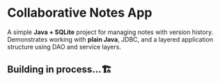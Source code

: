 # Collaborative Notes App

A simple **Java + SQLite** project for managing notes with version history.  
Demonstrates working with **plain Java**, JDBC, and a layered application structure using DAO and service layers.

## Building in process...🏗️

